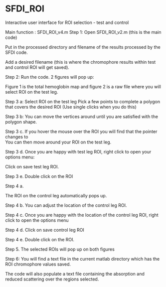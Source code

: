 # SFDI_ROI
Interactive user interface for ROI selection - test and control

Main function : SFDI_ROI_v4.m
Step 1:
Open SFDI_ROI_v2.m (this is the main code)
 
Put in the processed directory and filename of the results processed by the SFDI code.

 
Add a desired filename (this is where the chromophore results within test and control ROI will get saved).

Step 2:
Run the code.
2 figures will pop up:
 
Figure 1 is the total hemoglobin map and figure 2 is a raw file where you will select ROI on the test leg.

Step 3 a:
Select ROI on the test leg
Pick a few points to complete a polygon that covers the desired ROI (Use single clicks when you do this)
 

Step 3 b:
You can move the vertices around until you are satisfied with the polygon shape. 
 

Step 3 c.
If you hover the mouse over the ROI you will find that the pointer changes to  
You can then move around your ROI on the test leg. 


Step 3 d.
Once you are happy with test leg ROI, right click to open your options menu:
 
Click on save test leg ROI.


Step 3 e.
Double click on the ROI


Step 4 a.
 
The ROI on the control leg automatically pops up.

Step 4 b.
You can adjust the location of the control leg ROI. 
 

Step 4 c.
Once you are happy with the location of the control leg ROI, right click to open the options menu
 

Step 4 d.
Click on save control leg ROI

Step 4 e.
Double click on the ROI.


Step 5.
The selected ROIs will pop up on both figures
 

Step 6:
You will find a text file in the current matlab directory which has the ROI chromophore values saved.
 
The code will also populate a text file containing the absorption and reduced scattering over the regions selected.
 


